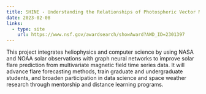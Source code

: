 ```yaml
---
title: SHINE - Understanding the Relationships of Photospheric Vector Magnetic Field Parameters in Solar Flare Occurrences using Graph-based Machine Learning Models
date: 2023-02-08
links:
  - type: site
    url: https://www.nsf.gov/awardsearch/showAward?AWD_ID=2301397
---
```


This project integrates heliophysics and computer science by using NASA and NOAA solar observations with graph neural networks to improve solar flare prediction from multivariate magnetic field time series data. It will advance flare forecasting methods, train graduate and undergraduate students, and broaden participation in data science and space weather research through mentorship and distance learning programs.

<!--more-->
